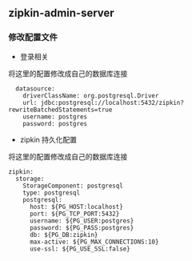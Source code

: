 ## zipkin-admin-server

### 修改配置文件

- 登录相关

将这里的配置修改成自己的数据库连接

```
  datasource:
    driverClassName: org.postgresql.Driver
    url: jdbc:postgresql://localhost:5432/zipkin?rewriteBatchedStatements=true
    username: postgres
    password: postgres
```

- zipkin 持久化配置

将这里的配置修改成自己的数据库连接

```
zipkin:
  storage:
    StorageComponent: postgresql
    type: postgresql
    postgresql:
      host: ${PG_HOST:localhost}
      port: ${PG_TCP_PORT:5432}
      username: ${PG_USER:postgres}
      password: ${PG_PASS:postgres}
      db: ${PG_DB:zipkin}
      max-active: ${PG_MAX_CONNECTIONS:10}
      use-ssl: ${PG_USE_SSL:false}
```
